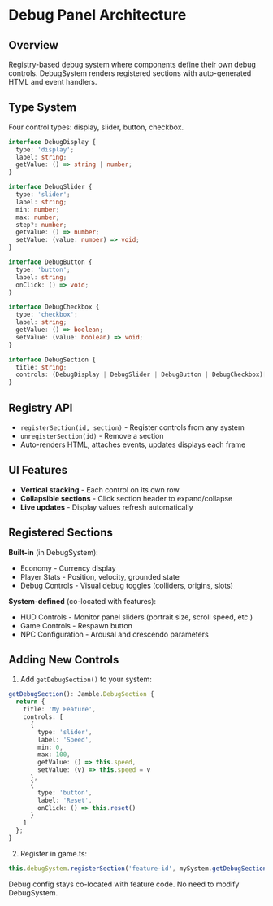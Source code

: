 # Debug Panel Architecture

## Overview

Registry-based debug system where components define their own debug controls. DebugSystem renders registered sections with auto-generated HTML and event handlers.

## Type System

Four control types: display, slider, button, checkbox.

```typescript
interface DebugDisplay {
  type: 'display';
  label: string;
  getValue: () => string | number;
}

interface DebugSlider {
  type: 'slider';
  label: string;
  min: number;
  max: number;
  step?: number;
  getValue: () => number;
  setValue: (value: number) => void;
}

interface DebugButton {
  type: 'button';
  label: string;
  onClick: () => void;
}

interface DebugCheckbox {
  type: 'checkbox';
  label: string;
  getValue: () => boolean;
  setValue: (value: boolean) => void;
}

interface DebugSection {
  title: string;
  controls: (DebugDisplay | DebugSlider | DebugButton | DebugCheckbox)[];
}
```

## Registry API

- `registerSection(id, section)` - Register controls from any system
- `unregisterSection(id)` - Remove a section
- Auto-renders HTML, attaches events, updates displays each frame

## UI Features

- **Vertical stacking** - Each control on its own row
- **Collapsible sections** - Click section header to expand/collapse
- **Live updates** - Display values refresh automatically

## Registered Sections

**Built-in** (in DebugSystem):
- Economy - Currency display
- Player Stats - Position, velocity, grounded state
- Debug Controls - Visual debug toggles (colliders, origins, slots)

**System-defined** (co-located with features):
- HUD Controls - Monitor panel sliders (portrait size, scroll speed, etc.)
- Game Controls - Respawn button
- NPC Configuration - Arousal and crescendo parameters

## Adding New Controls

1. Add `getDebugSection()` to your system:

```typescript
getDebugSection(): Jamble.DebugSection {
  return {
    title: 'My Feature',
    controls: [
      {
        type: 'slider',
        label: 'Speed',
        min: 0,
        max: 100,
        getValue: () => this.speed,
        setValue: (v) => this.speed = v
      },
      {
        type: 'button',
        label: 'Reset',
        onClick: () => this.reset()
      }
    ]
  };
}
```

2. Register in game.ts:

```typescript
this.debugSystem.registerSection('feature-id', mySystem.getDebugSection());
```

Debug config stays co-located with feature code. No need to modify DebugSystem.
